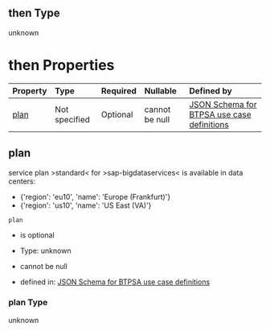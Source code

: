 ## then Type

unknown

# then Properties

| Property      | Type          | Required | Nullable       | Defined by                                                                                                                                                                                                                                        |
| :------------ | :------------ | :------- | :------------- | :------------------------------------------------------------------------------------------------------------------------------------------------------------------------------------------------------------------------------------------------ |
| [plan](#plan) | Not specified | Optional | cannot be null | [JSON Schema for BTPSA use case definitions](btpsa-usecase-properties-services-items-allof-1-then-allof-104-then-allof-0-then-properties-plan.md "undefined#/properties/services/items/allOf/1/then/allOf/104/then/allOf/0/then/properties/plan") |

## plan

service plan >standard< for >sap-bigdataservices< is available in data centers:

*   {'region': 'eu10', 'name': 'Europe (Frankfurt)'}
*   {'region': 'us10', 'name': 'US East (VA)'}

`plan`

*   is optional

*   Type: unknown

*   cannot be null

*   defined in: [JSON Schema for BTPSA use case definitions](btpsa-usecase-properties-services-items-allof-1-then-allof-104-then-allof-0-then-properties-plan.md "undefined#/properties/services/items/allOf/1/then/allOf/104/then/allOf/0/then/properties/plan")

### plan Type

unknown
